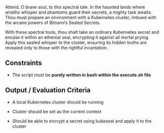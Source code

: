Attend, O brave soul, to this spectral tale. In the haunted lands where wraiths whisper and phantoms guard their secrets, a mighty task awaits. Thou must prepare an environment with a Kubernetes cluster, imbued with the arcane powers of Bitnami’s Sealed Secrets.

With these spectral tools, thou shalt take an ordinary Kubernetes secret and encase it within an ethereal seal, encrypting it against all mortal prying. Apply this sealed whisper to the cluster, ensuring its hidden truths are revealed only to those with the rightful incantation. 

## Constraints

- The script must be **purely written in bash within the execute.sh file**

## Output / Evaluation Criteria

- A local Kubernetes cluster should be running

- Cluster should be set as the current context

- Should be able to encrypt a secret using kubeseal and apply it to the cluster